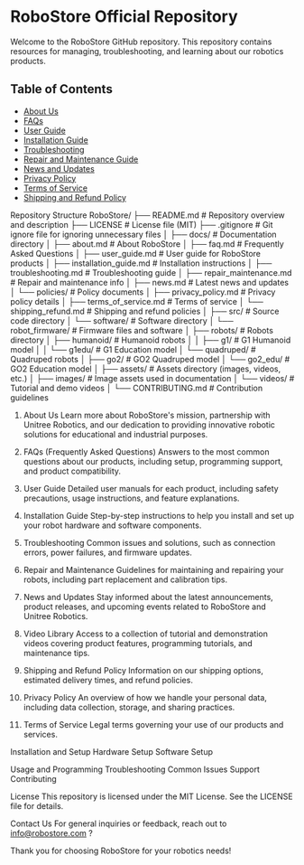 # RoboStore Official Repository

Welcome to the RoboStore GitHub repository. This repository contains resources for managing, troubleshooting, and learning about our robotics products.

## Table of Contents
- [About Us](docs/about.md)
- [FAQs](docs/faq.md)
- [User Guide](docs/user_guide.md)
- [Installation Guide](docs/installation_guide.md)
- [Troubleshooting](docs/troubleshooting.md)
- [Repair and Maintenance Guide](docs/repair_maintenance.md)
- [News and Updates](docs/news.md)
- [Privacy Policy](docs/policies/privacy_policy.md)
- [Terms of Service](docs/policies/terms_of_service.md)
- [Shipping and Refund Policy](docs/policies/shipping_refund.md)




Repository Structure
RoboStore/
├── README.md                 # Repository overview and description
├── LICENSE                   # License file (MIT)
├── .gitignore                # Git ignore file for ignoring unnecessary files
│
├── docs/                     # Documentation directory
│   ├── about.md              # About RoboStore
│   ├── faq.md                # Frequently Asked Questions
│   ├── user_guide.md         # User guide for RoboStore products
│   ├── installation_guide.md # Installation instructions
│   ├── troubleshooting.md    # Troubleshooting guide
│   ├── repair_maintenance.md # Repair and maintenance info
│   ├── news.md               # Latest news and updates
│   └── policies/             # Policy documents
│       ├── privacy_policy.md # Privacy policy details
│       ├── terms_of_service.md # Terms of service
│       └── shipping_refund.md  # Shipping and refund policies
│
├── src/                      # Source code directory
│   └── software/             # Software directory
│       └── robot_firmware/   # Firmware files and software
│
├── robots/                   # Robots directory
│   ├── humanoid/             # Humanoid robots
│   │   ├── g1/               # G1 Humanoid model
│   │   └── g1edu/            # G1 Education model
│   └── quadruped/            # Quadruped robots
│       ├── go2/              # GO2 Quadruped model
│       └── go2_edu/          # GO2 Education model
│
├── assets/                   # Assets directory (images, videos, etc.)
│   ├── images/               # Image assets used in documentation
│   └── videos/               # Tutorial and demo videos
│
└── CONTRIBUTING.md           # Contribution guidelines


1. About Us
Learn more about RoboStore's mission, partnership with Unitree Robotics, and our dedication to providing innovative robotic solutions for educational and industrial purposes.

2. FAQs (Frequently Asked Questions)
Answers to the most common questions about our products, including setup, programming support, and product compatibility.

3. User Guide
Detailed user manuals for each product, including safety precautions, usage instructions, and feature explanations.

4. Installation Guide
Step-by-step instructions to help you install and set up your robot hardware and software components.

5. Troubleshooting
Common issues and solutions, such as connection errors, power failures, and firmware updates.

6. Repair and Maintenance
Guidelines for maintaining and repairing your robots, including part replacement and calibration tips.

7. News and Updates
Stay informed about the latest announcements, product releases, and upcoming events related to RoboStore and Unitree Robotics.

8. Video Library
Access to a collection of tutorial and demonstration videos covering product features, programming tutorials, and maintenance tips.

9. Shipping and Refund Policy
Information on our shipping options, estimated delivery times, and refund policies.

10. Privacy Policy
An overview of how we handle your personal data, including data collection, storage, and sharing practices.

11. Terms of Service
Legal terms governing your use of our products and services.

Installation and Setup
Hardware Setup
Software Setup

Usage and Programming
Troubleshooting
Common Issues
Support
Contributing

License
This repository is licensed under the MIT License. See the LICENSE file for details.

Contact Us
For general inquiries or feedback, reach out to info@robostore.com ?

Thank you for choosing RoboStore for your robotics needs!
